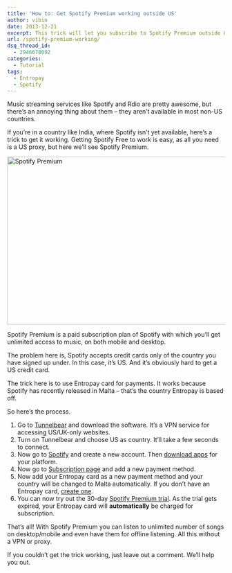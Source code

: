 ```yaml
---
title: 'How to: Get Spotify Premium working outside US'
author: vibin
date: 2013-12-21
excerpt: This trick will let you subscribe to Spotify Premium outside US. All you need is a Entropay card.
url: /spotify-premium-working/
dsq_thread_id:
  - 2946678092
categories:
  - Tutorial
tags:
  - Entropay
  - Spotify
---
```

Music streaming services like Spotify and Rdio are pretty awesome, but there&#8217;s an annoying thing about them &#8211; they aren&#8217;t available in most non-US countries.

If you&#8217;re in a country like India, where Spotify isn&#8217;t yet available, here&#8217;s a trick to get it working. Getting Spotify Free to work is easy, as all you need is a US proxy, but here we&#8217;ll see Spotify Premium.

[<img class="aligncenter size-medium wp-image-79058" alt="Spotify Premium" src="http://cdn.devilsworkshop.org/files/2013/12/Screen-Shot-2013-12-21-at-7.30.15-pm-600x388.png" width="600" height="388" />][1]

Spotify Premium is a paid subscription plan of Spotify with which you&#8217;ll get unlimited access to music, on both mobile and desktop.

The problem here is, Spotify accepts credit cards only of the country you have signed up under. In this case, it&#8217;s US. And it&#8217;s obviously hard to get a US credit card.

The trick here is to use Entropay card for payments. It works because Spotify has recently released in Malta &#8211; that&#8217;s the country Entropay is based off.

So here&#8217;s the process.

  1. Go to <a href="https://www.tunnelbear.com/" onclick="_gaq.push(['_trackEvent', 'outbound-article', 'https://www.tunnelbear.com/', 'Tunnelbear']);" >Tunnelbear</a> and download the software. It&#8217;s a VPN service for accessing US/UK-only websites.
  2. Turn on Tunnelbear and choose US as country. It&#8217;ll take a few seconds to connect.
  3. Now go to <a href="http://spotify.com" onclick="_gaq.push(['_trackEvent', 'outbound-article', 'http://spotify.com', 'Spotify']);" >Spotify</a> and create a new account. Then <a href="https://www.spotify.com/us/download" onclick="_gaq.push(['_trackEvent', 'outbound-article', 'https://www.spotify.com/us/download', 'download apps']);" >download apps</a> for your platform.
  4. Now go to <a href="https://www.spotify.com/us/account/subscription/" onclick="_gaq.push(['_trackEvent', 'outbound-article', 'https://www.spotify.com/us/account/subscription/', 'Subscription page']);" >Subscription page</a> and add a new payment method.
  5. Now add your Entropay card as a new payment method and your country will be changed to Malta automatically. If you don&#8217;t have an Entropay card, <a href="https://www.entropay.com/" onclick="_gaq.push(['_trackEvent', 'outbound-article', 'https://www.entropay.com/', 'create one']);" >create one</a>.
  6. You can now try out the 30-day <a href="https://www.spotify.com/int/freetrial/" onclick="_gaq.push(['_trackEvent', 'outbound-article', 'https://www.spotify.com/int/freetrial/', 'Spotify Premium trial']);" >Spotify Premium trial</a>. As the trial gets expired, your Entropay card will **automatically** be charged for subscription.

That&#8217;s all! With Spotify Premium you can listen to unlimited number of songs on desktop/mobile and even have them for offline listening. All this without a VPN or proxy.

If you couldn&#8217;t get the trick working, just leave out a comment. We&#8217;ll help you out.

 [1]: http://cdn.devilsworkshop.org/files/2013/12/Screen-Shot-2013-12-21-at-7.30.15-pm.png
